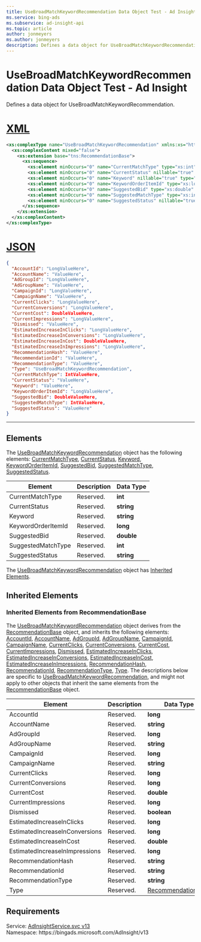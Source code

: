 ```yaml
---
title: UseBroadMatchKeywordRecommendation Data Object Test - Ad Insight
ms.service: bing-ads
ms.subservice: ad-insight-api
ms.topic: article
author: jonmeyers
ms.author: jonmeyers
description: Defines a data object for UseBroadMatchKeywordRecommendation.(test)
---
```

# UseBroadMatchKeywordRecommendation Data Object Test - Ad Insight
Defines a data object for UseBroadMatchKeywordRecommendation.

# [XML](#tab/xml)

```xml
<xs:complexType name="UseBroadMatchKeywordRecommendation" xmlns:xs="http://www.w3.org/2001/XMLSchema">
  <xs:complexContent mixed="false">
    <xs:extension base="tns:RecommendationBase">
      <xs:sequence>
        <xs:element minOccurs="0" name="CurrentMatchType" type="xs:int" />
        <xs:element minOccurs="0" name="CurrentStatus" nillable="true" type="xs:string" />
        <xs:element minOccurs="0" name="Keyword" nillable="true" type="xs:string" />
        <xs:element minOccurs="0" name="KeywordOrderItemId" type="xs:long" />
        <xs:element minOccurs="0" name="SuggestedBid" type="xs:double" />
        <xs:element minOccurs="0" name="SuggestedMatchType" type="xs:int" />
        <xs:element minOccurs="0" name="SuggestedStatus" nillable="true" type="xs:string" />
      </xs:sequence>
    </xs:extension>
  </xs:complexContent>
</xs:complexType>
```

# [JSON](#tab/json)

```json
{
  "AccountId": "LongValueHere",
  "AccountName": "ValueHere",
  "AdGroupId": "LongValueHere",
  "AdGroupName": "ValueHere",
  "CampaignId": "LongValueHere",
  "CampaignName": "ValueHere",
  "CurrentClicks": "LongValueHere",
  "CurrentConversions": "LongValueHere",
  "CurrentCost": DoubleValueHere,
  "CurrentImpressions": "LongValueHere",
  "Dismissed": "ValueHere",
  "EstimatedIncreaseInClicks": "LongValueHere",
  "EstimatedIncreaseInConversions": "LongValueHere",
  "EstimatedIncreaseInCost": DoubleValueHere,
  "EstimatedIncreaseInImpressions": "LongValueHere",
  "RecommendationHash": "ValueHere",
  "RecommendationId": "ValueHere",
  "RecommendationType": "ValueHere",
  "Type": "UseBroadMatchKeywordRecommendation",
  "CurrentMatchType": IntValueHere,
  "CurrentStatus": "ValueHere",
  "Keyword": "ValueHere",
  "KeywordOrderItemId": "LongValueHere",
  "SuggestedBid": DoubleValueHere,
  "SuggestedMatchType": IntValueHere,
  "SuggestedStatus": "ValueHere"
}
```

-----

## <a name="elements"></a>Elements

The [UseBroadMatchKeywordRecommendation](usebroadmatchkeywordrecommendation.md) object has the following elements: [CurrentMatchType](#currentmatchtype), [CurrentStatus](#currentstatus), [Keyword](#keyword), [KeywordOrderItemId](#keywordorderitemid), [SuggestedBid](#suggestedbid), [SuggestedMatchType](#suggestedmatchtype), [SuggestedStatus](#suggestedstatus).

|Element|Description|Data Type|
|-----------|---------------|-------------|
|<a name="currentmatchtype"></a>CurrentMatchType|Reserved.|**int**|
|<a name="currentstatus"></a>CurrentStatus|Reserved.|**string**|
|<a name="keyword"></a>Keyword|Reserved.|**string**|
|<a name="keywordorderitemid"></a>KeywordOrderItemId|Reserved.|**long**|
|<a name="suggestedbid"></a>SuggestedBid|Reserved.|**double**|
|<a name="suggestedmatchtype"></a>SuggestedMatchType|Reserved.|**int**|
|<a name="suggestedstatus"></a>SuggestedStatus|Reserved.|**string**|

The [UseBroadMatchKeywordRecommendation](usebroadmatchkeywordrecommendation.md) object has [Inherited Elements](#inheritedelements).

## <a name="inheritedelements"></a>Inherited Elements

### <a name="inheritedelementsrecommendationbase"></a>Inherited Elements from RecommendationBase
The [UseBroadMatchKeywordRecommendation](usebroadmatchkeywordrecommendation.md) object derives from the [RecommendationBase](recommendationbase.md) object, and inherits the following elements: [AccountId](#accountid), [AccountName](#accountname), [AdGroupId](#adgroupid), [AdGroupName](#adgroupname), [CampaignId](#campaignid), [CampaignName](#campaignname), [CurrentClicks](#currentclicks), [CurrentConversions](#currentconversions), [CurrentCost](#currentcost), [CurrentImpressions](#currentimpressions), [Dismissed](#dismissed), [EstimatedIncreaseInClicks](#estimatedincreaseinclicks), [EstimatedIncreaseInConversions](#estimatedincreaseinconversions), [EstimatedIncreaseInCost](#estimatedincreaseincost), [EstimatedIncreaseInImpressions](#estimatedincreaseinimpressions), [RecommendationHash](#recommendationhash), [RecommendationId](#recommendationid), [RecommendationType](#recommendationtype), [Type](#type). The descriptions below are specific to [UseBroadMatchKeywordRecommendation](usebroadmatchkeywordrecommendation.md), and might not apply to other objects that inherit the same elements from the [RecommendationBase](recommendationbase.md) object.  

|Element|Description|Data Type|
|-----------|---------------|-------------|
|<a name="accountid"></a>AccountId|Reserved.|**long**|
|<a name="accountname"></a>AccountName|Reserved.|**string**|
|<a name="adgroupid"></a>AdGroupId|Reserved.|**long**|
|<a name="adgroupname"></a>AdGroupName|Reserved.|**string**|
|<a name="campaignid"></a>CampaignId|Reserved.|**long**|
|<a name="campaignname"></a>CampaignName|Reserved.|**string**|
|<a name="currentclicks"></a>CurrentClicks|Reserved.|**long**|
|<a name="currentconversions"></a>CurrentConversions|Reserved.|**long**|
|<a name="currentcost"></a>CurrentCost|Reserved.|**double**|
|<a name="currentimpressions"></a>CurrentImpressions|Reserved.|**long**|
|<a name="dismissed"></a>Dismissed|Reserved.|**boolean**|
|<a name="estimatedincreaseinclicks"></a>EstimatedIncreaseInClicks|Reserved.|**long**|
|<a name="estimatedincreaseinconversions"></a>EstimatedIncreaseInConversions|Reserved.|**long**|
|<a name="estimatedincreaseincost"></a>EstimatedIncreaseInCost|Reserved.|**double**|
|<a name="estimatedincreaseinimpressions"></a>EstimatedIncreaseInImpressions|Reserved.|**long**|
|<a name="recommendationhash"></a>RecommendationHash|Reserved.|**string**|
|<a name="recommendationid"></a>RecommendationId|Reserved.|**string**|
|<a name="recommendationtype"></a>RecommendationType|Reserved.|**string**|
|<a name="type"></a>Type|Reserved.|[RecommendationType](recommendationtype.md)|

## Requirements
Service: [AdInsightService.svc v13](https://adinsight.api.bingads.microsoft.com/Api/Advertiser/AdInsight/v13/AdInsightService.svc)  
Namespace: https\://bingads.microsoft.com/AdInsight/v13  

